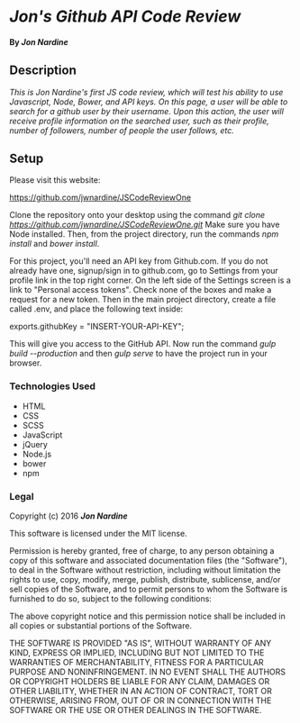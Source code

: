 # _Jon's Github API Code Review_

#### By _**Jon Nardine**_

## Description

_This is Jon Nardine's first JS code review, which will test his ability to use Javascript, Node, Bower, and API keys. On this page, a user will be able to search for a github user by their username. Upon this action, the user will receive profile information on the searched user, such as their profile, number of followers, number of people the user follows, etc._

## Setup

Please visit this website:

https://github.com/jwnardine/JSCodeReviewOne

Clone the repository onto your desktop using the command _git clone https://github.com/jwnardine/JSCodeReviewOne.git_ Make sure you have Node installed. Then, from the project directory, run the commands _npm install_ and _bower install_.

For this project, you'll need an API key from Github.com. If you do not already have one, signup/sign in to github.com, go to Settings from your profile link in the top right corner. On the left side of the Settings screen is a link to "Personal access tokens". Check none of the boxes and make a request for a new token. Then in the main project directory, create a file called .env, and place the following text inside:

exports.githubKey = "INSERT-YOUR-API-KEY";

This will give you access to the GitHub API. Now run the command _gulp build --production_ and then  _gulp serve_ to have the project run in your browser.

### Technologies Used
* HTML
* CSS
* SCSS
* JavaScript
* jQuery
* Node.js
* bower
* npm

### Legal

Copyright (c) 2016 **_Jon Nardine_**

This software is licensed under the MIT license.

Permission is hereby granted, free of charge, to any person obtaining a copy
of this software and associated documentation files (the "Software"), to deal
in the Software without restriction, including without limitation the rights
to use, copy, modify, merge, publish, distribute, sublicense, and/or sell
copies of the Software, and to permit persons to whom the Software is
furnished to do so, subject to the following conditions:

The above copyright notice and this permission notice shall be included in
all copies or substantial portions of the Software.

THE SOFTWARE IS PROVIDED "AS IS", WITHOUT WARRANTY OF ANY KIND, EXPRESS OR
IMPLIED, INCLUDING BUT NOT LIMITED TO THE WARRANTIES OF MERCHANTABILITY,
FITNESS FOR A PARTICULAR PURPOSE AND NONINFRINGEMENT. IN NO EVENT SHALL THE
AUTHORS OR COPYRIGHT HOLDERS BE LIABLE FOR ANY CLAIM, DAMAGES OR OTHER
LIABILITY, WHETHER IN AN ACTION OF CONTRACT, TORT OR OTHERWISE, ARISING FROM,
OUT OF OR IN CONNECTION WITH THE SOFTWARE OR THE USE OR OTHER DEALINGS IN
THE SOFTWARE.
